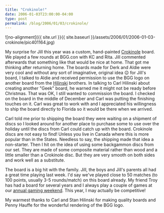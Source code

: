 ```yaml
---
title: "Crokinole!"
date: 2006-01-03T23:00:00-04:00
type: post
permalink: /blog/2006/01/03/crokinole/
---
```

![no-alignment]({{ site.url }}{{ site.baseurl }}/assets/2006/01/2006-01-03-crokinole/pic401164.jpg)

My surprise for Jill this year was a custom, hand-painted [Crokinole](https://www.boardgamegeek.com/game/521) board. We played a few rounds at BGG.con with KC and Rita. Jill commented afterwards that something like that would be nice at home. That got me thinking after returning home. The boards made for Derk and Aldie were very cool and without any sort of imaginative, original idea 😉 for Jill's board, I talked to Aldie and received permission to use the BGG logo on another board from the [Hilinski](https://www.hilinski.net/woodgames/) brothers. In talking to Carl Hilinski about creating another "Geek" board, he warned me it might not be ready before Christmas. That was OK, I still wanted to commission the board. I checked on the board in the middle of December and Carl was putting the finishing touches on it. Carl was great to work with and I appreciated his willingness to ship the board directly to Florida so it would be there when we arrived.

Carl told me prior to shipping the board they were waiting on a shipment of discs so I looked around for another place to purchase some to use over the holiday until the discs from Carl could catch up with the board. Crokinole discs are not easy to find! Unless you live in Canada where this is more popular than in the States. Needless to say, the shipping made that idea a non-starter. Then I hit on the idea of using some backgammon discs from our set. They are made of some composite material rather than wood and a little smaller than a Crokinole disc. But they are very smooth on both sides and work well as a substitute.

The board is a big hit with the family. Jill, the boys and Jill's parents all had a great time playing last week. I'd say we've played close to 50 matches (to 100 points, usually 3-5 rounds/match) on this board already. My friend Troy has had a board for several years and I always play a couple of games at our [annual gaming weekend](https://web.archive.org/web/20161025052422/http://gtfgamers.org/index.php?title=Main_Page). This year, I may actually be competitive!

My warmest thanks to Carl and Stan Hilinski for making quality boards and Penny Hauffe for the wonderful rendering of the BGG logo.
